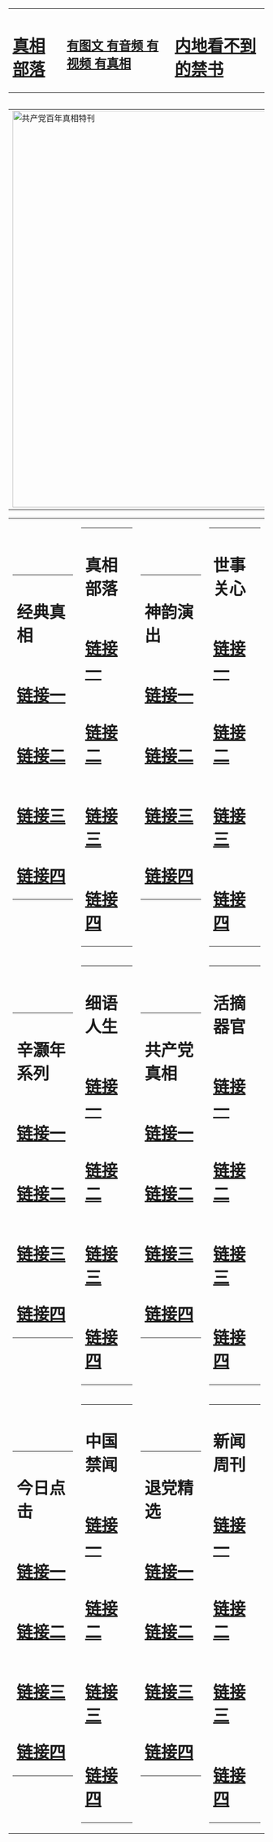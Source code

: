 <table><tr><td><H1><a href="http://zx.hopto.me/y7fn0">真相部落</a></H1></td><td><H2><a href="http://zx.hopto.me/nxqi5">有图文 有音频 有视频 有真相</a></H2><td><H1><a href="http://zx.hopto.me/aql48"> 内地看不到的禁书</a></H1></td></table><table><table><tr><td><a href="http://zx.hopto.me/1ojqh"><img src="http://1184.d38.aedifice.net/zx/bngcd/gcdbnzx.jpg" width="780"  border="0" alt="共产党百年真相特刊"></a></td></tr></table><table><tr><td><table><tr><td ><h1>经典真相</h1></td></tr><tr><td><h1>  <a href="http://zx.hopto.me/d47ks" target=_blank>链接一</a>  </h1></td></tr><tr><td><h1>  <a href="http://zx.hopto.me/n625o" target=_blank>链接二</a>  </h1></td></tr><tr><td><h1>  <a href="http://zx.hopto.me/zg705" target=_blank>链接三</a>  </h1></td></tr><tr><td><h1>  <a href="http://zx.hopto.me/n0leo" target=_blank>链接四</a>  </h1></td></tr></table></td><td><table><tr><td ><h1>真相部落</h1></td></tr><tr><td><h1>  <a href="http://zx.hopto.me/vm3lv" target=_blank>链接一</a>  </h1></td></tr><tr><td><h1>  <a href="http://zx.hopto.me/lxxpy" target=_blank>链接二</a>  </h1></td></tr><tr><td><h1>  <a href="http://zx.hopto.me/tmulv" target=_blank>链接三</a>  </h1></td></tr><tr><td><h1>  <a href="http://zx.hopto.me/g1925" target=_blank>链接四</a>  </h1></td></tr></table></td><td><table><tr><td ><h1>神韵演出</h1></td></tr><tr><td><h1>  <a href="http://zx.hopto.me/44jn0" target=_blank>链接一</a>  </h1></td></tr><tr><td><h1>  <a href="http://zx.hopto.me/08n-3" target=_blank>链接二</a>  </h1></td></tr><tr><td><h1>  <a href="http://zx.hopto.me/83f5b" target=_blank>链接三</a>  </h1></td></tr><tr><td><h1>  <a href="http://zx.hopto.me/dirvw" target=_blank>链接四</a>  </h1></td></tr></table></td><td><table><tr><td ><h1>世事关心</h1></td></tr><tr><td><h1>  <a href="http://zx.hopto.me/4tw32" target=_blank>链接一</a>  </h1></td></tr><tr><td><h1>  <a href="http://zx.hopto.me/ar0de" target=_blank>链接二</a>  </h1></td></tr><tr><td><h1>  <a href="http://zx.hopto.me/okgnv" target=_blank>链接三</a>  </h1></td></tr><tr><td><h1>  <a href="http://zx.hopto.me/01to6" target=_blank>链接四</a>  </h1></td></tr></table></td></tr><tr><td><table><tr><td ><h1>辛灏年系列</h1></td></tr><tr><td><h1>  <a href="http://zx.hopto.me/4ei2m" target=_blank>链接一</a>  </h1></td></tr><tr><td><h1>  <a href="http://zx.hopto.me/63mos" target=_blank>链接二</a>  </h1></td></tr><tr><td><h1>  <a href="http://zx.hopto.me/88-89" target=_blank>链接三</a>  </h1></td></tr><tr><td><h1>  <a href="http://zx.hopto.me/0bzce" target=_blank>链接四</a>  </h1></td></tr></table></td><td><table><tr><td ><h1>细语人生</h1></td></tr><tr><td><h1>  <a href="http://zx.hopto.me/8n3x1" target=_blank>链接一</a>  </h1></td></tr><tr><td><h1>  <a href="http://zx.hopto.me/rg80h" target=_blank>链接二</a>  </h1></td></tr><tr><td><h1>  <a href="http://zx.hopto.me/m2266" target=_blank>链接三</a>  </h1></td></tr><tr><td><h1>  <a href="http://zx.hopto.me/ujhbo" target=_blank>链接四</a>  </h1></td></tr></table></td><td><table><tr><td ><h1>共产党真相</h1></td></tr><tr><td><h1>  <a href="http://zx.hopto.me/07307" target=_blank>链接一</a>  </h1></td></tr><tr><td><h1>  <a href="http://zx.hopto.me/kdusw" target=_blank>链接二</a>  </h1></td></tr><tr><td><h1>  <a href="http://zx.hopto.me/re0vg" target=_blank>链接三</a>  </h1></td></tr><tr><td><h1>  <a href="http://zx.hopto.me/wiu-4" target=_blank>链接四</a>  </h1></td></tr></table></td><td><table><tr><td ><h1>活摘器官</h1></td></tr><tr><td><h1>  <a href="http://zx.hopto.me/nd78m" target=_blank>链接一</a>  </h1></td></tr><tr><td><h1>  <a href="http://zx.hopto.me/ggjgm" target=_blank>链接二</a>  </h1></td></tr><tr><td><h1>  <a href="http://zx.hopto.me/m5amh" target=_blank>链接三</a>  </h1></td></tr><tr><td><h1>  <a href="http://zx.hopto.me/shrq1" target=_blank>链接四</a>  </h1></td></tr></table></td></tr><tr><td><table><tr><td ><h1>今日点击</h1></td></tr><tr><td><h1>  <a href="http://zx.hopto.me/y3f3l" target=_blank>链接一</a>  </h1></td></tr><tr><td><h1>  <a href="http://zx.hopto.me/g86cq" target=_blank>链接二</a>  </h1></td></tr><tr><td><h1>  <a href="http://zx.hopto.me/6qms8" target=_blank>链接三</a>  </h1></td></tr><tr><td><h1>  <a href="http://zx.hopto.me/jl39e" target=_blank>链接四</a>  </h1></td></tr></table></td><td><table><tr><td ><h1>中国禁闻</h1></td></tr><tr><td><h1>  <a href="http://zx.hopto.me/c5g18" target=_blank>链接一</a>  </h1></td></tr><tr><td><h1>  <a href="http://zx.hopto.me/xxy-e" target=_blank>链接二</a>  </h1></td></tr><tr><td><h1>  <a href="http://zx.hopto.me/lwkty" target=_blank>链接三</a>  </h1></td></tr><tr><td><h1>  <a href="http://zx.hopto.me/wx12f" target=_blank>链接四</a>  </h1></td></tr></table></td><td><table><tr><td ><h1>退党精选</h1></td></tr><tr><td><h1>  <a href="http://zx.hopto.me/6xszh" target=_blank>链接一</a>  </h1></td></tr><tr><td><h1>  <a href="http://zx.hopto.me/lorqq" target=_blank>链接二</a>  </h1></td></tr><tr><td><h1>  <a href="http://zx.hopto.me/t39d1" target=_blank>链接三</a>  </h1></td></tr><tr><td><h1>  <a href="http://zx.hopto.me/vbrfa" target=_blank>链接四</a>  </h1></td></tr></table></td><td><table><tr><td ><h1>新闻周刊</h1></td></tr><tr><td><h1>  <a href="http://zx.hopto.me/t8u3-" target=_blank>链接一</a>  </h1></td></tr><tr><td><h1>  <a href="http://zx.hopto.me/4y93m" target=_blank>链接二</a>  </h1></td></tr><tr><td><h1>  <a href="http://zx.hopto.me/ddw9n" target=_blank>链接三</a>  </h1></td></tr><tr><td><h1>  <a href="http://zx.hopto.me/oagh1" target=_blank>链接四</a>  </h1></td></tr></table></td></tr></table>
